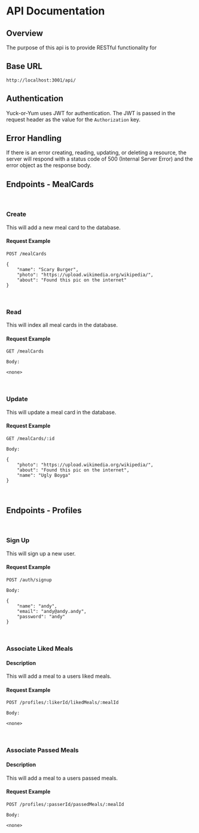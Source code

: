 # API Documentation

## Overview
The purpose of this api is to provide RESTful functionality for 

## Base URL

`http://localhost:3001/api/`

## Authentication

Yuck-or-Yum uses JWT for authentication. The JWT is passed in the request header as the value for the `Authorization` key.

## Error Handling

If there is an error creating, reading, updating, or deleting a resource, the server will respond with a status code of 500 (Internal Server Error) and the error object as the response body.

## Endpoints - MealCards

<br>

### Create

This will add a new meal card to the database.

#### Request Example

```
POST /mealCards

{
    "name": "Scary Burger",
    "photo": "https://upload.wikimedia.org/wikipedia/",
    "about": "Found this pic on the internet"
}
```

<br>

### Read

This will index all meal cards in the database.

#### Request Example

```
GET /mealCards

Body:

<none>
```

<br>

### Update

This will update a meal card in the database.

#### Request Example

```
GET /mealCards/:id

Body:

{
    "photo": "https://upload.wikimedia.org/wikipedia/",
    "about": "Found this pic on the internet",
    "name": "Ugly Boyga"
}
```

<br>

## Endpoints - Profiles

<br>

### Sign Up

This will sign up a new user.

#### Request Example

```
POST /auth/signup

Body:

{
    "name": "andy",
    "email": "andy@andy.andy",
    "password": "andy"
}
```

<br>

### Associate Liked Meals

#### Description

This will add a meal to a users liked meals.

#### Request Example

```
POST /profiles/:likerId/likedMeals/:mealId

Body:

<none>
```

<br>

### Associate Passed Meals

#### Description

This will add a meal to a users passed meals.

#### Request Example

```
POST /profiles/:passerId/passedMeals/:mealId

Body:

<none>
```